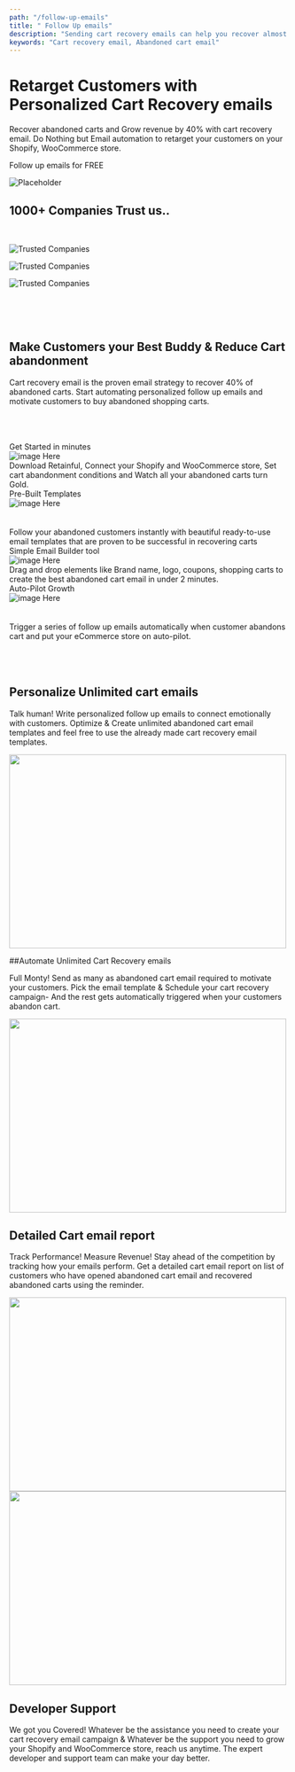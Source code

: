 ```yaml
---
path: "/follow-up-emails"
title: " Follow Up emails"
description: "Sending cart recovery emails can help you recover almost 70% of your lost sales. With Retainful, you get to retarget customers with abandoned cart recovery emails, automate cart recovery campaigns, get detailed insights on email performance and more."
keywords: "Cart recovery email, Abandoned cart email"
---
```


<div class="p-4" >

<container>

<headercontent>

<div  slot="left">


# Retarget Customers with Personalized Cart Recovery emails     

Recover abandoned carts and Grow revenue by 40% with cart recovery email. Do Nothing but Email automation to retarget your customers on your Shopify, WooCommerce store. 


 
<cta url="https://app.retainful.com/?utm_source=landing_page&utm_medium=follow_up_emails&utm_campaign=get_start_free&utm_term=cta" target="_blank" rel="noopener">Follow up emails for FREE</cta>

</div>

<div slot="right">


![Placeholder](../../src/images/final-banner-laptop.png)

</div>


</headercontent>

</container>

</div>

<container>

<div class="text-center p-5">

## 1000+ Companies Trust us..

</div>

<row class="justify-content-center">

<br>

<column size="2">

![Trusted Companies](../../src/images/trusted-logo-1.png)

</column>

<column size="2">

![Trusted Companies](../../src/images/trusted-logo-2.png)

</column>

<column size="2">

![Trusted Companies](../../src/images/trusted-logo-3.png)

</column>

</row>

</container>

<br>
<br>
<br>


<div class="text-center">

## Make Customers your Best Buddy & Reduce Cart abandonment

Cart recovery email is the proven email strategy to recover 40% of abandoned carts. Start automating personalized follow up emails and motivate customers to buy abandoned shopping carts. 

</div>

<br>
<br>
<br>

<container> 

<row>

<card size="3">
   <div slot="card-title">Get Started in minutes</div>
    <div slot="card-image">
        <img src="../../src/images/Shopify-and-WooCommerce.png" alt="image Here"  />
    </div>
    <div slot="card-body"> 
      Download Retainful, Connect your Shopify and WooCommerce store, Set cart abandonment conditions and Watch all your abandoned carts turn Gold.
    </div>
</card>

<card size="3">
   <div slot="card-title">Pre-Built Templates</div>
    <div slot="card-image">
        <img src="../../src/images/Grow-Revenue.png" alt="image Here"  />
    </div>
    <div slot="card-body" style="padding-top:35px"> 
        Follow your abandoned customers instantly with beautiful ready-to-use email templates that are proven to be successful in recovering carts
    </div>
</card>

<card size="3">
   <div slot="card-title">Simple Email Builder tool</div>
    <div slot="card-image">
        <img src="../../src/images/email-campaign.png" alt="image Here" />
    </div>
    <div slot="card-body">
        Drag and drop elements like Brand name, logo, coupons, shopping carts to create the best abandoned cart email in under 2 minutes.
    </div>
</card>

<card size="3">
   <div slot="card-title">Auto-Pilot Growth</div>
    <div slot="card-image">
        <img src="../../src/images/Shopify-and-WooCommerce.png" alt="image Here"  />
    </div>
    <div slot="card-body" style="padding-top:35px"> 
      Trigger a series of follow up emails automatically when customer abandons cart and put your eCommerce store on auto-pilot.
    </div>
</card>

</row>

</container>


<br>
<br>
<br>

<container>

<featurecontent featurebodysizeleft="6" featurebodysizerigth="6">

<div slot="right">

## Personalize Unlimited cart emails
Talk human! 
Write personalized follow up emails to connect emotionally with customers. Optimize & Create unlimited abandoned cart email templates and  feel free to use the already made cart recovery email templates.


</div>


<div slot="left">

<img src="https://raw.githubusercontent.com/retainful/site-images/master/abandoned_cart_recovery_emails.png" width="500" height="350"/>


</div>

</featurecontent>

<featurecontent featurebodysizeleft="6" featurebodysizerigth="6">

<div slot="left">

##Automate Unlimited Cart Recovery emails

Full Monty!
Send as many as abandoned cart email required to motivate your customers. Pick the email template & Schedule your cart recovery campaign- And the rest gets automatically triggered when your customers abandon cart.



</div>

<div slot="right">


<img src="../../src/images/Ready-to-Use-Email-Templates.png" width="500" height="350"/>


</div>

</featurecontent>


<featurecontent featurebodysizeleft="6" featurebodysizerigth="6">

<div slot="right">

## Detailed Cart email report

Track Performance! Measure Revenue!
Stay ahead of the competition by tracking how your emails perform. Get a detailed cart email report on list of customers who have opened abandoned cart email and recovered abandoned carts using the reminder. 



</div>


<div slot="left">

<img src="../../src/images/Clean-Report.png" width="500" height="350"/>

</div>


</featurecontent>


<featurecontent featurebodysizeleft="6" featurebodysizerigth="6">

<div slot="right">

<img src="../../src/images/Priority-support.png" width="500" height="350"/>

</div>




<div slot="left">

## Developer Support
We got you Covered!
Whatever be the assistance you need to create your cart recovery email campaign & Whatever be the support you need to grow your Shopify and WooCommerce store, reach us anytime. The expert developer and support team can make your day better. 



</div>


</featurecontent>

</container>


<reviews></reviews>

<getstarted></getstarted>
